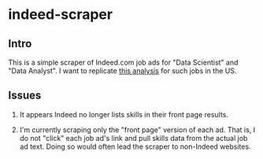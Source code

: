 # indeed-scraper

## Intro

This is a simple scraper of Indeed.com job ads for "Data Scientist" and "Data Analyst". I want to replicate [this analysis](https://dashee87.github.io/data%20science/data-scientists-vs-data-analysts-part-1/) for such jobs in the US.

## Issues

1. It appears Indeed no longer lists skills in their front page results.

2. I'm currently scraping only the "front page" version of each ad. That is, I do not "click" each job ad's link and pull skills data from the actual job ad text. Doing so would often lead the scraper to non-Indeed websites.